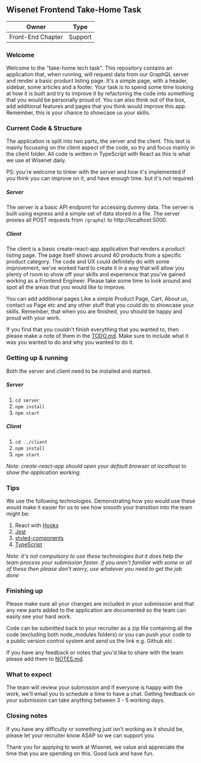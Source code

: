 ## Wisenet Frontend Take-Home Task

| Owner             | Type    |
| ----------------- | ------- |
| Front-End Chapter | Support |

### Welcome

Welcome to the "take-home tech task". This repository contains an application that, when running, will request data from our GraphQL server and render a basic product listing page. It's a simple page, with a header, sidebar, some articles and a footer. Your task is to spend some time looking at how it is built and try to improve it by refactoring the code into something that you would be personally proud of. You can also think out of the box, add additional features and pages that you think would improve this app. Remember, this is your chance to showcase us your skills.

### Current Code & Structure

The application is split into two parts, the server and the client. This test is mainly focussing on the client aspect of the code, so try and focus mainly in the client folder. All code is written in TypeScript with React as this is what we use at Wisenet daily.

PS: you're welcome to tinker with the server and how it's implemented if you think you can improve on it, and
have enough time. but it's not required.

##### Server

The server is a basic API endpoint for accessing dummy data. The server is built using express and a simple set of data stored in a file. The server proxies all POST requests from `/graphql` to http://localhost:5000.

##### Client

The client is a basic create-react-app application that renders a product listing page. The page itself shows around 40 products from a specific product category. The code and UX could definitely do with some improvement, we've worked hard to create it in a way that will allow you plenty of room to show off your skills and experience that you've gained working as a Frontend Engineer. Please take some time to look around and spot all the areas that you would like to improve.

You can add additional pages Like a simple Product Page, Cart, About us, contact us Page etc and any other stuff that you could do to showcase your skills. Remember, that when you are finished, you should be happy and proud with your work.

If you find that you couldn't finish everything that you wanted to, then please make a note of them in the [TODO.md](TODO.md). Make sure to include what it was you wanted to do and why you wanted to do it.

### Getting up & running

Both the server and client need to be installed and started.

##### Server

1. `cd server`
2. `npm install`
3. `npm start`

##### Client

1. `cd ../client`
2. `npm install`
3. `npm start`

_Note: create-react-app should open your default browser at localhost to show the application working._

### Tips

We use the following technologies. Demonstrating how you would use these would make it easier for us to see how smooth your transition into the team might be:

1. React with [Hooks](https://reactjs.org/docs/hooks-intro.html)
2. [Jest](https://jestjs.io/)
3. [styled-components](https://styled-components.com/)
4. [TypeScript](https://www.typescriptlang.org/)

_Note: it's not compulsory to use these technologies but it does help the team process your submission faster. If you aren't familiar with some or all of these then please don't worry, use whatever you need to get the job done_

### Finishing up

Please make sure all your changes are included in your submission and that any new parts added to the application are documented so the team can easily see your hard work.

Code can be submitted back to your recruiter as a zip file containing all the code (excluding both node_modules folders) or you can push your code to a public version control system and send us the link e.g. Github etc

If you have any feedback or notes that you'd like to share with the team please add them to [NOTES.md](NOTES.md).

### What to expect

The team will review your submission and if everyone is happy with the work, we'll email you to schedule a time to have a chat. Getting feedback on your submission can take anything between 3 - 5 working days.

### Closing notes

If you have any difficulty or something just isn't working as it should be, please let your recruiter know ASAP so we can support you.

Thank you for applying to work at Wisenet, we value and appreciate the time that you are spending on this. Good luck and have fun.
